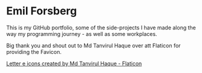 # Emil Forsberg
This is my GitHub portfolio, some of the side-projects I have made along the way my programming journey - as well as some workplaces.

Big thank you and shout out to Md Tanvirul Haque over att Flaticon for providing the Favicon. 

<a href="https://www.flaticon.com/free-icons/letter-e" title="letter e icons">Letter e icons created by Md Tanvirul Haque - Flaticon</a>


